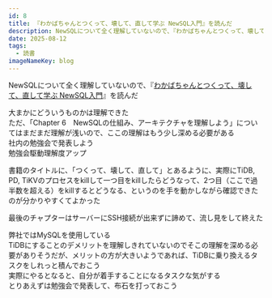 ```yaml
---
id: 8
title: 『わかばちゃんとつくって、壊して、直して学ぶ NewSQL入門』を読んだ
description: NewSQLについて全く理解していないので、『わかばちゃんとつくって、壊して、直して学ぶ NewSQL入門』を読んだ 大まかにどういうものか...
date: 2025-08-12
tags:
  - 読書
imageNameKey: blog
---
```

NewSQLについて全く理解していないので、『[わかばちゃんとつくって、壊して、直して学ぶ NewSQL入門](https://www.shoeisha.co.jp/book/detail/9784798189635)』を読んだ

大まかにどういうものかは理解できた  
ただ、「Chapter 6　NewSQLの仕組み、アーキテクチャを理解しよう」についてはまだまだ理解が浅いので、ここの理解はもう少し深める必要がある  
社内の勉強会で発表しよう  
勉強会駆動理解度アップ

書籍のタイトルに、「つくって、壊して、直して」とあるように、実際にTiDB, PD, TiKVのプロセスをkillして一つ目をkillしたらどうなって、2つ目（ここで過半数を超える）をkillするとどうなる、というのを手を動かしながら確認できたのが分かりやすくてよかった

最後のチャプターはサーバーにSSH接続が出来ずに諦めて、流し見をして終えた

弊社ではMySQLを使用している  
TiDBにすることのデメリットを理解しきれていないのでそこの理解を深める必要がありそうだが、メリットの方が大きいようであれば、TiDBに乗り換えるタスクをしれっと積んでおこう  
実際にやるとなると、自分が着手することになるタスクな気がする  
とりあえずは勉強会で発表して、布石を打っておこう

